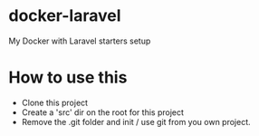 # docker-laravel
My Docker with Laravel starters setup

# How to use this
- Clone this project
- Create a 'src' dir on the root for this project
- Remove the .git folder and init / use git from you own project.

